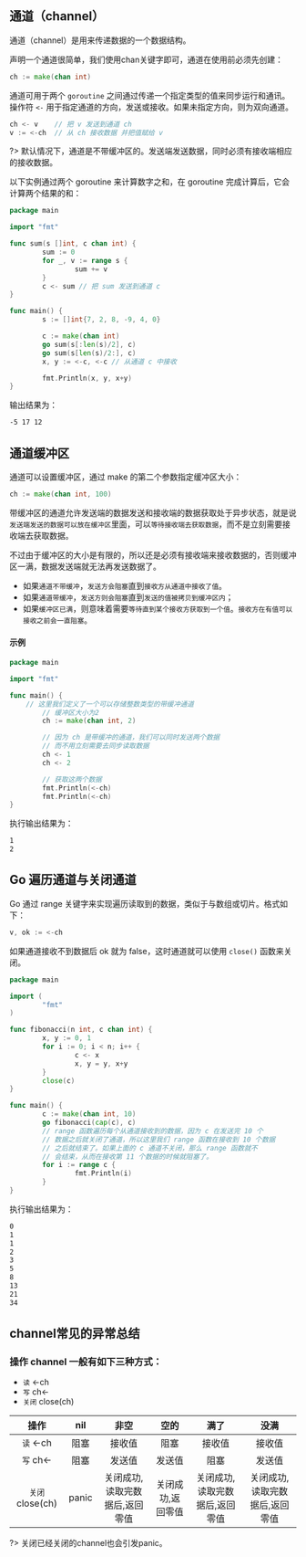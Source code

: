 ## 通道（channel）

通道（channel）是用来传递数据的一个数据结构。

声明一个通道很简单，我们使用chan关键字即可，通道在使用前必须先创建：

```go
ch := make(chan int)
```


通道可用于两个 `goroutine` 之间通过传递一个指定类型的值来同步运行和通讯。操作符 `<-` 用于指定通道的方向，发送或接收。如果未指定方向，则为双向通道。

```go
ch <- v    // 把 v 发送到通道 ch
v := <-ch  // 从 ch 接收数据 并把值赋给 v
```


?> 默认情况下，通道是不带缓冲区的。发送端发送数据，同时必须有接收端相应的接收数据。


以下实例通过两个 goroutine 来计算数字之和，在 goroutine 完成计算后，它会计算两个结果的和：

```go
package main

import "fmt"

func sum(s []int, c chan int) {
        sum := 0
        for _, v := range s {
                sum += v
        }
        c <- sum // 把 sum 发送到通道 c
}

func main() {
        s := []int{7, 2, 8, -9, 4, 0}

        c := make(chan int)
        go sum(s[:len(s)/2], c)
        go sum(s[len(s)/2:], c)
        x, y := <-c, <-c // 从通道 c 中接收

        fmt.Println(x, y, x+y)
}
```

输出结果为：
```txt
-5 17 12
```


## 通道缓冲区

通道可以设置缓冲区，通过 make 的第二个参数指定缓冲区大小：

```go
ch := make(chan int, 100)
```

带缓冲区的通道允许发送端的数据发送和接收端的数据获取处于异步状态，就是说`发送端发送的数据可以放在缓冲区`里面，可以`等待接收端去获取数据`，而不是立刻需要接收端去获取数据。

不过由于缓冲区的大小是有限的，所以还是必须有接收端来接收数据的，否则缓冲区一满，数据发送端就无法再发送数据了。

- 如果`通道不带缓冲`，`发送方会阻塞`直到`接收方从通道中接收了值`。
- 如果`通道带缓冲`，`发送方则会阻塞`直到`发送的值被拷贝到缓冲区内`；
- 如果`缓冲区已满`，则意味着需要`等待直到某个接收方获取到一个值`。`接收方在有值可以接收之前会一直阻塞`。


#### 示例

```go
package main

import "fmt"

func main() {
    // 这里我们定义了一个可以存储整数类型的带缓冲通道
        // 缓冲区大小为2
        ch := make(chan int, 2)

        // 因为 ch 是带缓冲的通道，我们可以同时发送两个数据
        // 而不用立刻需要去同步读取数据
        ch <- 1
        ch <- 2

        // 获取这两个数据
        fmt.Println(<-ch)
        fmt.Println(<-ch)
}
```

执行输出结果为：
```txt
1
2
```

## Go 遍历通道与关闭通道

Go 通过 range 关键字来实现遍历读取到的数据，类似于与数组或切片。格式如下：

```go
v, ok := <-ch
```

如果通道接收不到数据后 ok 就为 false，这时通道就可以使用 `close()` 函数来关闭。

```go
package main

import (
        "fmt"
)

func fibonacci(n int, c chan int) {
        x, y := 0, 1
        for i := 0; i < n; i++ {
                c <- x
                x, y = y, x+y
        }
        close(c)
}

func main() {
        c := make(chan int, 10)
        go fibonacci(cap(c), c)
        // range 函数遍历每个从通道接收到的数据，因为 c 在发送完 10 个
        // 数据之后就关闭了通道，所以这里我们 range 函数在接收到 10 个数据
        // 之后就结束了。如果上面的 c 通道不关闭，那么 range 函数就不
        // 会结束，从而在接收第 11 个数据的时候就阻塞了。
        for i := range c {
                fmt.Println(i)
        }
}
```

执行输出结果为：


```txt
0
1
1
2
3
5
8
13
21
34
```

## channel常见的异常总结

### 操作 channel 一般有如下三种方式：
- `读` <-ch
- `写` ch<-
- `关闭` close(ch)

| 操作 | nil | 非空 | 空的 | 满了 | 没满 |
| :---: | :---: | :---: | :---: | :---: | :---: |
| `读` <-ch | 阻塞 | 接收值 | 阻塞 | 接收值 | 接收值 |
| `写` ch<- | 阻塞 | 发送值 | 发送值 | 阻塞 | 发送值 |
| `关闭` close(ch) | panic | 关闭成功,读取完数据后,返回零值 | 关闭成功,返回零值 | 关闭成功,读取完数据后,返回零值 | 关闭成功,读取完数据后,返回零值 |

?> 关闭已经关闭的channel也会引发panic。


